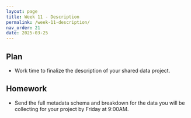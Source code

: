 ```yaml
---
layout: page
title: Week 11 - Description
permalink: /week-11-description/
nav_order: 21
date: 2025-03-25
---
```


## Plan

* Work time to finalize the description of your shared data project.

## Homework

* Send the full metadata schema and breakdown for the data you will be collecting for your project by Friday at 9:00AM. 